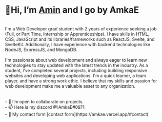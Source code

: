 # 👋Hi, I’m [Amin](https://www.aminamka.com/#about) and I go by AmkaE <br>
<br>
I'm a Web Developer grad student with 2 years of experience seeking a job (Full, or Part Time, Internship or Apprenticeships). I have skills in HTML, CSS, JavaScript and its libraries/frameworks such as ReactJS, Svelte, and SvelteKit. Additionally, I have experience with backend technologies like NodeJS, ExpressJS, and MongoDB.
<br>
<br>
I'm passionate about web development and always eager to learn new technologies to stay updated with the latest trends in the industry. As a student, I've completed several projects, including building responsive websites and developing web applications. I'm a quick learner, a team player, and have a strong work ethic. I believe that my skills and passion for web development make me a valuable asset to any organization.
<br>
<br>
<br>
- 💞️ I’m open to collaborate on projects. <br>
- 📫 Here is my discord @!AmkaE#0971 <br>
- 📨 My contact form [contact form](https://amkae.vercel.app/#contact) 
<br>
